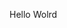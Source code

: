 Hello Wolrd













































































































































































































































































































































































































































































































































































































































